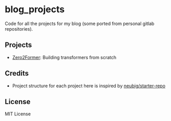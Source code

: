 # blog_projects
Code for all the projects for my blog (some ported from personal gitlab repositories).

## Projects

- [Zero2Former](./Zero2Former/README.md): Building transformers from scratch

## Credits

- Project structure for each project here is inspired by [neubig/starter-repo](https://github.com/neubig/starter-repo)

## License

MIT License
